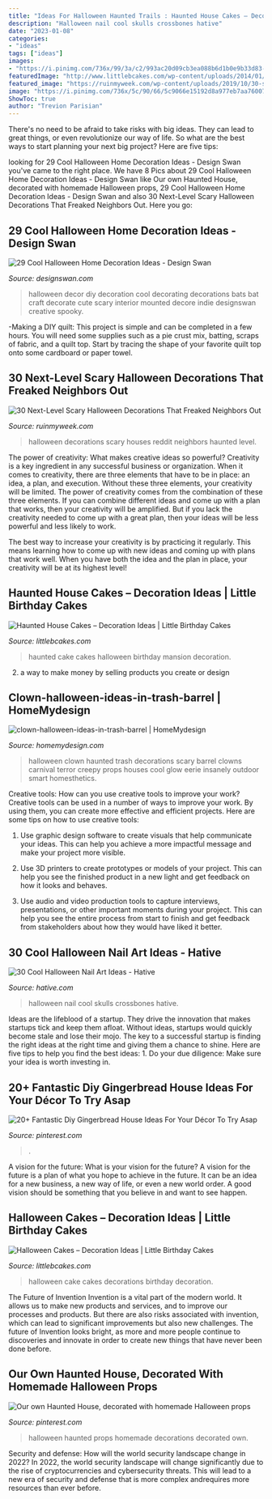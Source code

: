 ```yaml
---
title: "Ideas For Halloween Haunted Trails : Haunted House Cakes – Decoration Ideas"
description: "Halloween nail cool skulls crossbones hative"
date: "2023-01-08"
categories:
- "ideas"
tags: ["ideas"]
images:
- "https://i.pinimg.com/736x/99/3a/c2/993ac20d09cb3ea088b6d1b0e9b33d83--halloween-spells-halloween-apothecary.jpg"
featuredImage: "http://www.littlebcakes.com/wp-content/uploads/2014/01/Haunted-House-Cake-Images.jpg"
featured_image: "https://ruinmyweek.com/wp-content/uploads/2019/10/30-scary-halloween-decorations-that-freaked-the-neighbors-out-5.jpg"
image: "https://i.pinimg.com/736x/5c/90/66/5c9066e15192d8a977eb7aa760073fc0.jpg"
ShowToc: true
author: "Trevion Parisian"
---
```



There's no need to be afraid to take risks with big ideas. They can lead to great things, or even revolutionize our way of life. So what are the best ways to start planning your next big project? Here are five tips:

	

		
looking for 29 Cool Halloween Home Decoration Ideas - Design Swan you've came to the right place. We have 8 Pics about 29 Cool Halloween Home Decoration Ideas - Design Swan like Our own Haunted House, decorated with homemade Halloween props, 29 Cool Halloween Home Decoration Ideas - Design Swan and also 30 Next-Level Scary Halloween Decorations That Freaked Neighbors Out. Here you go:
		
    
## 29 Cool Halloween Home Decoration Ideas - Design Swan

<img loading=lazy src="https://img.designswan.com/2013/09/halloween/3.jpg" onerror="this.onerror=null;this.src='https://tse2.mm.bing.net/th?id=OIP.O9z4-a3tPzSbULZ8mBprmQHaJ3&amp;pid=15.1';" alt="29 Cool Halloween Home Decoration Ideas - Design Swan">

_Source: designswan.com_

>halloween decor diy decoration cool decorating decorations bats bat craft decorate cute scary interior mounted decore indie designswan creative spooky. 

	

-Making a DIY quilt: This project is simple and can be completed in a few hours. You will need some supplies such as a pie crust mix, batting, scraps of fabric, and a quilt top. Start by tracing the shape of your favorite quilt top onto some cardboard or paper towel.

    
## 30 Next-Level Scary Halloween Decorations That Freaked Neighbors Out

<img loading=lazy src="https://ruinmyweek.com/wp-content/uploads/2019/10/30-scary-halloween-decorations-that-freaked-the-neighbors-out-5.jpg" onerror="this.onerror=null;this.src='https://tse2.mm.bing.net/th?id=OIP.xdpgoZbVDRj_kKQhY2tLIQHaLH&amp;pid=15.1';" alt="30 Next-Level Scary Halloween Decorations That Freaked Neighbors Out">

_Source: ruinmyweek.com_

>halloween decorations scary houses reddit neighbors haunted level. 

	

The power of creativity: What makes creative ideas so powerful?
Creativity is a key ingredient in any successful business or organization. When it comes to creativity, there are three elements that have to be in place: an idea, a plan, and execution. Without these three elements, your creativity will be limited. 
The power of creativity comes from the combination of these three elements. If you can combine different ideas and come up with a plan that works, then your creativity will be amplified. But if you lack the creativity needed to come up with a great plan, then your ideas will be less powerful and less likely to work. 

The best way to increase your creativity is by practicing it regularly. This means learning how to come up with new ideas and coming up with plans that work well. When you have both the idea and the plan in place, your creativity will be at its highest level!

    
## Haunted House Cakes – Decoration Ideas | Little Birthday Cakes

<img loading=lazy src="http://www.littlebcakes.com/wp-content/uploads/2014/01/Haunted-House-Cake-Images.jpg" onerror="this.onerror=null;this.src='https://tse4.mm.bing.net/th?id=OIP.79qyNmKyFWRtCuJzuQdXVgHaJ4&amp;pid=15.1';" alt="Haunted House Cakes – Decoration Ideas | Little Birthday Cakes">

_Source: littlebcakes.com_

>haunted cake cakes halloween birthday mansion decoration. 

	

2. a way to make money by selling products you create or design

    
## Clown-halloween-ideas-in-trash-barrel | HomeMydesign

<img loading=lazy src="https://homemydesign.com/wp-content/uploads/2017/10/clown-halloween-ideas-in-trash-barrel.jpg" onerror="this.onerror=null;this.src='https://tse2.mm.bing.net/th?id=OIP.TYVx6z1TuLlQwL-Z4_B6YgHaKz&amp;pid=15.1';" alt="clown-halloween-ideas-in-trash-barrel | HomeMydesign">

_Source: homemydesign.com_

>halloween clown haunted trash decorations scary barrel clowns carnival terror creepy props houses cool glow eerie insanely outdoor smart homesthetics. 

	

Creative tools: How can you use creative tools to improve your work?
Creative tools can be used in a number of ways to improve your work. By using them, you can create more effective and efficient projects. Here are some tips on how to use creative tools:
1. Use graphic design software to create visuals that help communicate your ideas. This can help you achieve a more impactful message and make your project more visible.

2. Use 3D printers to create prototypes or models of your project. This can help you see the finished product in a new light and get feedback on how it looks and behaves.

3. Use audio and video production tools to capture interviews, presentations, or other important moments during your project. This can help you see the entire process from start to finish and get feedback from stakeholders about how they would have liked it better.


    
## 30 Cool Halloween Nail Art Ideas - Hative

<img loading=lazy src="https://hative.com/wp-content/uploads/2014/10/halloween-nail-art-ideas/17-skulls-crossbones.jpg" onerror="this.onerror=null;this.src='https://tse1.mm.bing.net/th?id=OIP.LlF5UveEHhWXtweOhUSu5gHaKZ&amp;pid=15.1';" alt="30 Cool Halloween Nail Art Ideas - Hative">

_Source: hative.com_

>halloween nail cool skulls crossbones hative. 

	

Ideas are the lifeblood of a startup. They drive the innovation that makes startups tick and keep them afloat. Without ideas, startups would quickly become stale and lose their mojo. The key to a successful startup is finding the right ideas at the right time and giving them a chance to shine. Here are five tips to help you find the best ideas: 1. Do your due diligence: Make sure your idea is worth investing in.

    
## 20+ Fantastic Diy Gingerbread House Ideas For Your Décor To Try Asap

<img loading=lazy src="https://i.pinimg.com/736x/5c/90/66/5c9066e15192d8a977eb7aa760073fc0.jpg" onerror="this.onerror=null;this.src='https://tse3.mm.bing.net/th?id=OIP.IudMKFroMRZ8rcmlremGBgHaJ3&amp;pid=15.1';" alt="20+ Fantastic Diy Gingerbread House Ideas For Your Décor To Try Asap">

_Source: pinterest.com_

>. 

	

A vision for the future: What is your vision for the future?
A vision for the future is a plan of what you hope to achieve in the future. It can be an idea for a new business, a new way of life, or even a new world order. A good vision should be something that you believe in and want to see happen.

    
## Halloween Cakes – Decoration Ideas | Little Birthday Cakes

<img loading=lazy src="http://www.littlebcakes.com/wp-content/uploads/2013/08/Halloween-Cake-Decorations.jpg" onerror="this.onerror=null;this.src='https://tse4.mm.bing.net/th?id=OIP.BXQwElwqXjPBny6XEyj5bgHaKc&amp;pid=15.1';" alt="Halloween Cakes – Decoration Ideas | Little Birthday Cakes">

_Source: littlebcakes.com_

>halloween cake cakes decorations birthday decoration. 

	

The Future of Invention
Invention is a vital part of the modern world. It allows us to make new products and services, and to improve our processes and products. But there are also risks associated with invention, which can lead to significant improvements but also new challenges. The future of Invention looks bright, as more and more people continue to discoveries and innovate in order to create new things that have never been done before.

    
## Our Own Haunted House, Decorated With Homemade Halloween Props

<img loading=lazy src="https://i.pinimg.com/736x/99/3a/c2/993ac20d09cb3ea088b6d1b0e9b33d83--halloween-spells-halloween-apothecary.jpg" onerror="this.onerror=null;this.src='https://tse4.mm.bing.net/th?id=OIP.HbIiT0Y61zpwmdTtDHC4hwHaJ3&amp;pid=15.1';" alt="Our own Haunted House, decorated with homemade Halloween props">

_Source: pinterest.com_

>halloween haunted props homemade decorations decorated own. 

	

Security and defense: How will the world security landscape change in 2022?
In 2022, the world security landscape will change significantly due to the rise of cryptocurrencies and cybersecurity threats. This will lead to a new era of security and defense that is more complex andrequires more resources than ever before.

